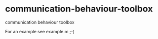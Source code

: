 # communication-behaviour-toolbox

communication behaviour toolbox

For an example see example.m ;-)

